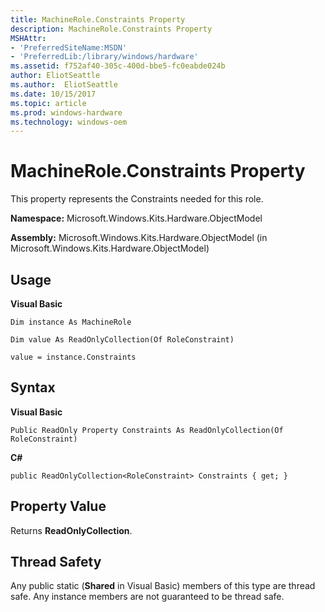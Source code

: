 ```yaml
---
title: MachineRole.Constraints Property
description: MachineRole.Constraints Property
MSHAttr:
- 'PreferredSiteName:MSDN'
- 'PreferredLib:/library/windows/hardware'
ms.assetid: f752af40-305c-400d-bbe5-fc0eabde024b
author: EliotSeattle
ms.author:  EliotSeattle
ms.date: 10/15/2017
ms.topic: article
ms.prod: windows-hardware
ms.technology: windows-oem
---
```


# MachineRole.Constraints Property


This property represents the Constraints needed for this role.

**Namespace:** Microsoft.Windows.Kits.Hardware.ObjectModel

**Assembly:** Microsoft.Windows.Kits.Hardware.ObjectModel (in Microsoft.Windows.Kits.Hardware.ObjectModel)

## <span id="Usage"></span><span id="usage"></span><span id="USAGE"></span>Usage


**Visual Basic**

`Dim instance As MachineRole`

`Dim value As ReadOnlyCollection(Of RoleConstraint)`

`value = instance.Constraints`

## <span id="Syntax"></span><span id="syntax"></span><span id="SYNTAX"></span>Syntax


**Visual Basic**

`Public ReadOnly Property Constraints As ReadOnlyCollection(Of RoleConstraint)`

**C#**

`public ReadOnlyCollection<RoleConstraint> Constraints { get; }`

## <span id="Property_Value"></span><span id="property_value"></span><span id="PROPERTY_VALUE"></span>Property Value


Returns **ReadOnlyCollection**.

## <span id="Thread_Safety"></span><span id="thread_safety"></span><span id="THREAD_SAFETY"></span>Thread Safety


Any public static (**Shared** in Visual Basic) members of this type are thread safe. Any instance members are not guaranteed to be thread safe.

 

 







